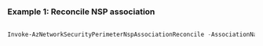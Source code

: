 ### Example 1: Reconcile NSP association
```powershell

Invoke-AzNetworkSecurityPerimeterNspAssociationReconcile -AssociationName AssociationName-1 -NetworkSecurityPerimeterName nsp-1 -ResourceGroupName ResourceGroupName-1

```